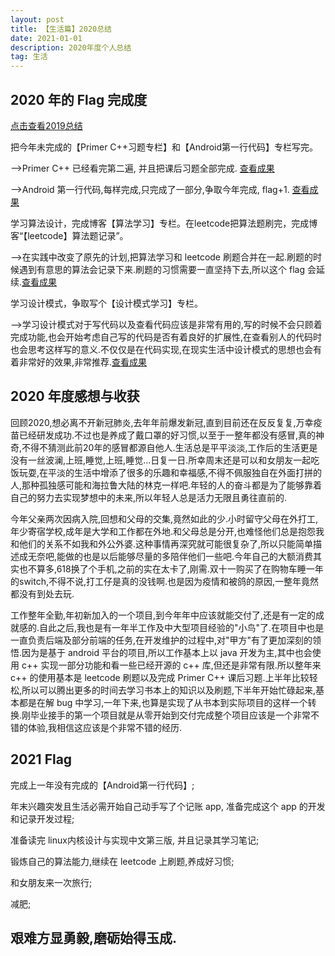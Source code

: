 ```yaml
---
layout: post
title: 【生活篇】2020总结
date: 2021-01-01
description: 2020年度个人总结
tag: 生活
---
```


## 2020 年的 Flag 完成度

[点击查看2019总结](https://blog.csdn.net/qq_42685012/article/details/103789925)

把今年未完成的【Primer C++习题专栏】和【Android第一行代码】专栏写完。

-->Primer C++ 已经看完第二遍, 并且把课后习题全部完成. [查看成果](https://blog.csdn.net/qq_42685012/category_9395145.html)

-->Android 第一行代码,每样完成,只完成了一部分,争取今年完成, flag+1. [查看成果](https://blog.csdn.net/qq_42685012/category_9431032.html)

学习算法设计，完成博客【算法学习】专栏。在leetcode把算法题刷完，完成博客“【leetcode】算法题记录”。

-->在实践中改变了原先的计划,把算法学习和 leetcode 刷题合并在一起.刷题的时候遇到有意思的算法会记录下来.刷题的习惯需要一直坚持下去,所以这个 flag 会延续.[查看成果](https://blog.csdn.net/qq_42685012/category_9590692.html)

学习设计模式，争取写个【设计模式学习】专栏。

-->学习设计模式对于写代码以及查看代码应该是非常有用的,写的时候不会只顾着完成功能,也会开始考虑自己写的代码是否有着良好的扩展性,在查看别人的代码时也会思考这样写的意义.不仅仅是在代码实现,在现实生活中设计模式的思想也会有着非常好的效果,非常推荐.[查看成果](https://blog.csdn.net/qq_42685012/category_9904870.html)

## 2020 年度感想与收获

回顾2020,想必离不开新冠肺炎,去年年前爆发新冠,直到目前还在反反复复,万幸疫苗已经研发成功.不过也是养成了戴口罩的好习惯,以至于一整年都没有感冒,真的神奇,不得不猜测此前20年的感冒都源自他人.生活总是平平淡淡,工作后的生活更是没有一丝波澜,上班,睡觉,上班,睡觉...日复一日.所幸周末还是可以和女朋友一起吃饭玩耍,在平淡的生活中增添了很多的乐趣和幸福感,不得不佩服独自在外面打拼的人,那种孤独感可能和海拉鲁大陆的林克一样吧.年轻的人的奋斗都是为了能够靠着自己的努力去实现梦想中的未来,所以年轻人总是活力无限且勇往直前的.

今年父亲两次因病入院,回想和父母的交集,竟然如此的少.小时留守父母在外打工,年少寄宿学校,成年是大学和工作都在外地.和父母总是分开,也难怪他们总是抱怨我和他们的关系不如我和外公外婆.这种事情再深究就可能很复杂了,所以只能简单描述成无奈吧,能做的也是以后能够尽量的多陪伴他们一些吧.今年自己的大额消费其实也不算多,618换了个手机,之前的实在太卡了,刚需.双十一购买了在购物车睡一年的switch,不得不说,打工仔是真的没钱啊.也是因为疫情和被鸽的原因,一整年竟然都没有到处去玩.

工作整年全勤,年初新加入的一个项目,到今年年中应该就能交付了,还是有一定的成就感的.自此之后,我也是有一年半工作及中大型项目经验的"小鸟"了.在项目中也是一直负责后端及部分前端的任务,在开发维护的过程中,对"甲方"有了更加深刻的领悟.因为是基于 android 平台的项目,所以工作基本上以 java 开发为主,其中也会使用 c++ 实现一部分功能和看一些已经开源的 c++ 库,但还是非常有限.所以整年来 c++ 的使用基本是 leetcode 刷题以及完成 Primer C++ 课后习题.上半年比较轻松,所以可以腾出更多的时间去学习书本上的知识以及刷题,下半年开始忙碌起来,基本都是在解 bug 中学习,一年下来,也算是实现了从书本到实际项目的这样一个转换.刚毕业接手的第一个项目就是从零开始到交付完成整个项目应该是一个非常不错的体验,我相信这应该是个非常不错的经历.

## 2021 Flag

完成上一年没有完成的【Android第一行代码】;

年末兴趣突发且生活必需开始自己动手写了个记账 app, 准备完成这个 app 的开发和记录开发过程;

准备读完 linux内核设计与实现中文第三版, 并且记录其学习笔记;

锻炼自己的算法能力,继续在 leetcode 上刷题,养成好习惯;

和女朋友来一次旅行;

减肥;

## 艰难方显勇毅,磨砺始得玉成.
